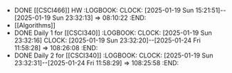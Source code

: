 - DONE [[CSCI466]] HW
  :LOGBOOK:
  CLOCK: [2025-01-19 Sun 15:21:51]--[2025-01-19 Sun 23:32:13] =>  08:10:22
  :END:
- [[Algorithms]]
- DONE Daily 1 for [[CSCI340]]
  :LOGBOOK:
  CLOCK: [2025-01-19 Sun 23:32:16]
  CLOCK: [2025-01-19 Sun 23:32:20]--[2025-01-24 Fri 11:58:28] =>  108:26:08
  :END:
- DONE Daily 2 for [[CSCI340]]
  :LOGBOOK:
  CLOCK: [2025-01-19 Sun 23:32:31]--[2025-01-24 Fri 11:58:29] =>  108:25:58
  :END:
